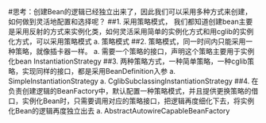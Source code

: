 #思考：创建Bean的逻辑已经独立出来了，因此我们可以采用多种方式来创建，如何做到灵活地配置和选择呢？
	##1. 采用策略模式， 我们都知道创建bean主要是采用反射的方式来实例化类，如何灵活采用简单的实例化方式和用cglib的实例化方式，可以采用策略模式
		a. 策略模式
	##2. 策略模式，同一时间内只能采用一种策略，就像插卡器一样。
		a. 需要一个策略的接口，声明这个策略主要用于实例化bean
			InstantiationStrategy
	##3. 两种策略方式，一种简单策略，一种cglib策略，实现同样的接口，都是采用BeanDefinition入参
		a. SimpleInstantiationStrategy
		a. CglibSubclassingInstantiationStrategy
	##4. 在负责创建逻辑的BeanFactory中，默认配置一种策略模式，并且提供更换策略的借口，实例化Bean时，只需要调用对应的策略接口，把逻辑再度细化下去，将实例化Bean的逻辑再度独立出去
		a. AbstractAutowireCapableBeanFactory